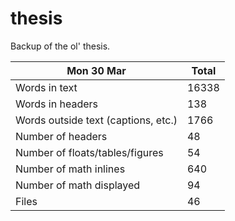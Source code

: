 thesis
======
Backup of the ol' thesis.

Mon 30 Mar | Total
---|---
Words in text| 16338
Words in headers| 138
Words outside text (captions, etc.)| 1766
Number of headers| 48
Number of floats/tables/figures| 54
Number of math inlines| 640
Number of math displayed| 94
Files| 46

